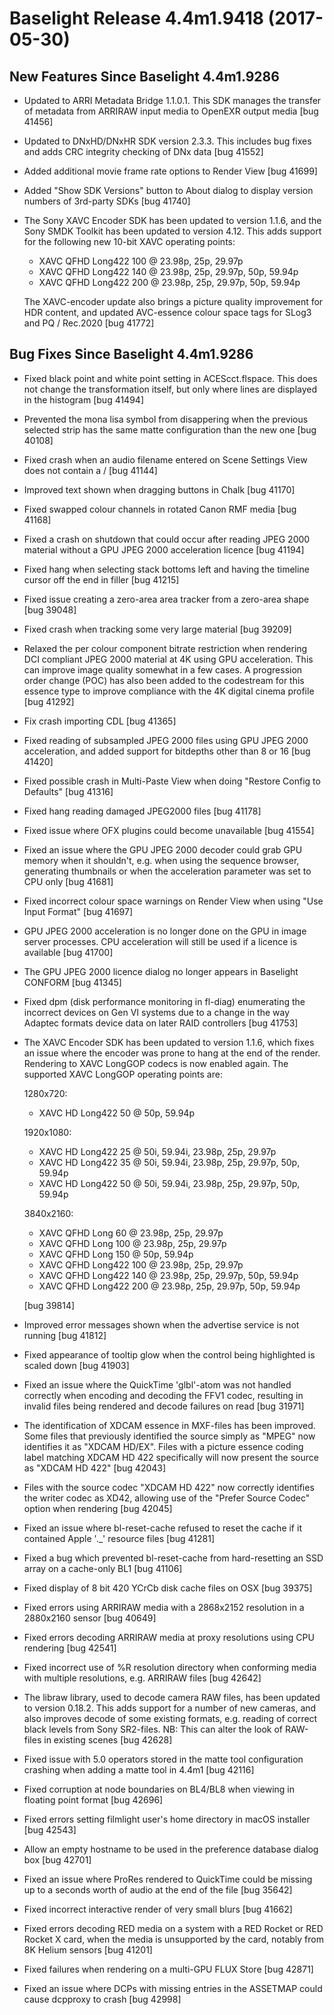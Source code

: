 # Baselight Release 4.4m1.9418 (2017-05-30)



## New Features Since Baselight 4.4m1.9286

* Updated to ARRI Metadata Bridge 1.1.0.1. This SDK manages the transfer of metadata from ARRIRAW input media to OpenEXR output media \[bug 41456]
* Updated to DNxHD/DNxHR SDK version 2.3.3. This includes bug fixes and adds CRC integrity checking of DNx data \[bug 41552]
* Added additional movie frame rate options to Render View \[bug 41699]
* Added "Show SDK Versions" button to About dialog to display version numbers of 3rd-party SDKs \[bug 41740]
*   The Sony XAVC Encoder SDK has been updated to version 1.1.6, and the Sony SMDK Toolkit has been updated to version 4.12. This adds support for the following new 10-bit XAVC operating points:

    * XAVC QFHD Long422 100           @ 23.98p, 25p, 29.97p
    * XAVC QFHD Long422 140           @ 23.98p, 25p, 29.97p, 50p, 59.94p
    * XAVC QFHD Long422 200           @ 23.98p, 25p, 29.97p, 50p, 59.94p

    The XAVC-encoder update also brings a picture quality improvement for HDR content, and updated AVC-essence colour space tags for SLog3 and PQ / Rec.2020 \[bug 41772]

## Bug Fixes Since Baselight 4.4m1.9286

* Fixed black point and white point setting in ACEScct.flspace. This does not change the transformation itself, but only where lines are displayed in the histogram \[bug 41494]
* Prevented the mona lisa symbol from disappering when the previous selected strip has the same matte configuration than the new one \[bug 40108]
* Fixed crash when an audio filename entered on Scene Settings View does not contain a / \[bug 41144]
* Improved text shown when dragging buttons in Chalk \[bug 41170]
* Fixed swapped colour channels in rotated Canon RMF media \[bug 41168]
* Fixed a crash on shutdown that could occur after reading JPEG 2000 material without a GPU JPEG 2000 acceleration licence \[bug 41194]
* Fixed hang when selecting stack bottoms left and having the timeline cursor off the end in filler \[bug 41215]
* Fixed issue creating a zero-area area tracker from a zero-area shape \[bug 39048]
* Fixed crash when tracking some very large material \[bug 39209]
* Relaxed the per colour component bitrate restriction when rendering DCI compliant JPEG 2000 material at 4K using GPU acceleration. This can improve image quality somewhat in a few cases. A progression order change (POC) has also been added to the codestream for this essence type to improve compliance with the 4K digital cinema profile \[bug 41292]
* Fix crash importing CDL \[bug 41365]
* Fixed reading of subsampled JPEG 2000 files using GPU JPEG 2000 acceleration, and added support for bitdepths other than 8 or 16 \[bug 41420]
* Fixed possible crash in Multi-Paste View when doing "Restore Config to Defaults" \[bug 41316]
* Fixed hang reading damaged JPEG2000 files \[bug 41178]
* Fixed issue where OFX plugins could become unavailable \[bug 41554]
* Fixed an issue where the GPU JPEG 2000 decoder could grab GPU memory when it shouldn't, e.g. when using the sequence browser, generating thumbnails or when the acceleration parameter was set to CPU only \[bug 41681]
* Fixed incorrect colour space warnings on Render View when using "Use Input Format" \[bug 41697]
* GPU JPEG 2000 acceleration is no longer done on the GPU in image server processes. CPU acceleration will still be used if a licence is available \[bug 41700]
* The GPU JPEG 2000 licence dialog no longer appears in Baselight CONFORM \[bug 41345]
* Fixed dpm (disk performance monitoring in fl-diag) enumerating the incorrect devices on Gen VI systems due to a change in the way Adaptec formats device data on later RAID controllers \[bug 41753]
*   The XAVC Encoder SDK has been updated to version 1.1.6, which fixes an issue where the encoder was prone to hang at the end of the render. Rendering to XAVC LongGOP codecs is now enabled again. The supported XAVC LongGOP operating points are:

    1280x720:

    * XAVC HD Long422 50     @ 50p, 59.94p

    1920x1080:

    * XAVC HD Long422 25     @ 50i, 59.94i, 23.98p, 25p, 29.97p
    * XAVC HD Long422 35     @ 50i, 59.94i, 23.98p, 25p, 29.97p, 50p, 59.94p
    * XAVC HD Long422 50     @ 50i, 59.94i, 23.98p, 25p, 29.97p, 50p, 59.94p

    3840x2160:

    * XAVC QFHD Long 60     @ 23.98p, 25p, 29.97p
    * XAVC QFHD Long 100    @ 23.98p, 25p, 29.97p
    * XAVC QFHD Long 150    @ 50p, 59.94p
    * XAVC QFHD Long422 100 @ 23.98p, 25p, 29.97p
    * XAVC QFHD Long422 140 @ 23.98p, 25p, 29.97p, 50p, 59.94p
    * XAVC QFHD Long422 200 @ 23.98p, 25p, 29.97p, 50p, 59.94p

    \[bug 39814]
* Improved error messages shown when the advertise service is not running \[bug 41812]
* Fixed appearance of tooltip glow when the control being highlighted is scaled down \[bug 41903]
* Fixed an issue where the QuickTime 'glbl'-atom was not handled correctly when encoding and decoding the FFV1 codec, resulting in invalid files being rendered and decode failures on read \[bug 31971]
* The identification of XDCAM essence in MXF-files has been improved. Some files that previously identified the source simply as "MPEG" now identifies it as "XDCAM HD/EX". Files with a picture essence coding label matching XDCAM HD 422 specifically will now present the source as "XDCAM HD 422" \[bug 42043]
* Files with the source codec "XDCAM HD 422" now correctly identifies the writer codec as XD42, allowing use of the "Prefer Source Codec" option when rendering \[bug 42045]
* Fixed an issue where bl-reset-cache refused to reset the cache if it contained Apple '.\_' resource files \[bug 41281]
* Fixed a bug which prevented bl-reset-cache from hard-resetting an SSD array on a cache-only BL1 \[bug 41106]
* Fixed display of 8 bit 420 YCrCb disk cache files on OSX \[bug 39375]
* Fixed errors using ARRIRAW media with a 2868x2152 resolution in a 2880x2160 sensor \[bug 40649]
* Fixed errors decoding ARRIRAW media at proxy resolutions using CPU rendering \[bug 42541]
* Fixed incorrect use of %R resolution directory when conforming media with multiple resolutions, e.g. ARRIRAW files \[bug 42642]
* The libraw library, used to decode camera RAW files, has been updated to version 0.18.2. This adds support for a number of new cameras, and also improves decode of some existing formats, e.g. reading of correct black levels from Sony SR2-files. NB: This can alter the look of RAW-files in existing scenes \[bug 42628]
* Fixed issue with 5.0 operators stored in the matte tool configuration crashing when adding a matte tool in 4.4m1 \[bug 42116]
* Fixed corruption at node boundaries on BL4/BL8 when viewing in floating point format \[bug 42696]
* Fixed errors setting filmlight user's home directory in macOS installer \[bug 42543]
* Allow an empty hostname to be used in the preference database dialog box \[bug 42701]
* Fixed an issue where ProRes rendered to QuickTime could be missing up to a seconds worth of audio at the end of the file \[bug 35642]
* Fixed incorrect interactive render of very small blurs \[bug 41662]
* Fixed errors decoding RED media on a system with a RED Rocket or RED Rocket X card, when the media is unsupported by the card, notably from 8K Helium sensors \[bug 41201]
* Fixed failures when rendering on a multi-GPU FLUX Store \[bug 42871]
* Fixed an issue where DCPs with missing entries in the ASSETMAP could cause dcpproxy to crash \[bug 42998]
